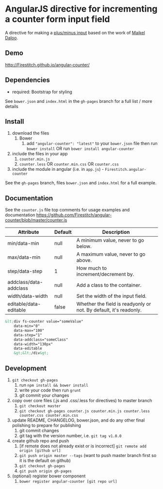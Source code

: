 # AngularJS directive for incrementing a counter form input field

A directive for making a [plus/minus input](http://bootsnipp.com/snippets/featured/buttons-minus-and-plus-in-input) based on the work of [Maikel Daloo](http://maikeldaloo.com/post/angularjs-counter-directive).

## Demo
http://Firestitch.github.io/angular-counter/

## Dependencies
- required:
	Bootstrap for styling

See `bower.json` and `index.html` in the `gh-pages` branch for a full list / more details

## Install
1. download the files
	1. Bower
		1. add `"angular-counter": "latest"` to your `bower.json` file then run `bower install` OR run `bower install angular-counter`
2. include the files in your app
	1. `counter.min.js`
	2. `counter.less` OR `counter.min.css` OR `counter.css`
3. include the module in angular (i.e. in `app.js`) - `Firestitch.angular-counter`

See the `gh-pages` branch, files `bower.json` and `index.html` for a full example.


## Documentation
See the `counter.js` file top comments for usage examples and documentation
https://github.com/Firestitch/angular-counter/blob/master/counter.js

| Attribute              | Default | Description                                                       |
| ---------------------- | ------- | ----------------------------------------------------------------- |
| min/data-min           | null    | A minimum value, never to go below.                               |
| max/data-min           | null    | A maximum value, never to go above.                               |
| step/data-step         | 1       | How much to increment/decrement by.                               |
| addclass/data-addclass | null    | Add a class to the container.                                     |
| width/data-width       | null    | Set the width of the input field.                                 |
| editable/data-editable | false   | Whether the field is readyonly or not. By default, it's readonly. |

```html
&lt;div fs-counter value="someValue"
    data-min="0"
    data-max="100"
    data-step="1"
    data-addclass="someClass"
    data-width="130px"
    data-editable
    &gt;&lt;/div&gt;
```

## Development

1. `git checkout gh-pages`
	1. run `npm install && bower install`
	2. write your code then run `grunt`
	3. git commit your changes
2. copy over core files (.js and .css/.less for directives) to master branch
	1. `git checkout master`
	2. `git checkout gh-pages counter.js counter.min.js counter.less counter.css counter.min.css`
3. update README, CHANGELOG, bower.json, and do any other final polishing to prepare for publishing
	1. git commit changes
	2. git tag with the version number, i.e. `git tag v1.0.0`
4. create github repo and push
	1. [if remote does not already exist or is incorrect] `git remote add origin [github url]`
	2. `git push origin master --tags` (want to push master branch first so it is the default on github)
	3. `git checkout gh-pages`
	4. `git push origin gh-pages`
5. (optional) register bower component
	1. `bower register angular-counter [git repo url]`
